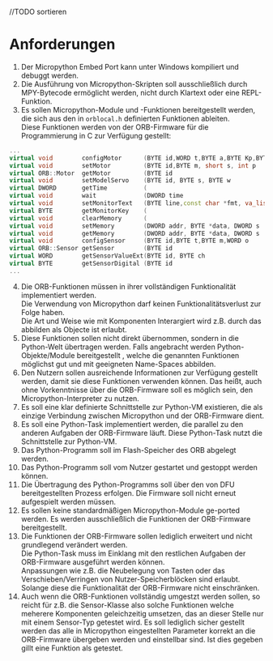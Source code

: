 //TODO sortieren
# Anforderungen 

1. Der Micropython Embed Port kann unter Windows kompiliert und debuggt werden.
2. Die Ausführung von Micropython-Skripten soll ausschließlich durch MPY-Bytecode ermöglicht werden, nicht durch Klartext oder eine REPL-Funktion.
3. Es sollen Micropython-Module und -Funktionen bereitgestellt werden, die sich aus den in `orblocal.h` definierten Funktionen ableiten.  
    Diese Funktionen werden von der ORB-Firmware für die Programmierung in C zur Verfügung gestellt:
```cpp
...
virtual void        configMotor      (BYTE id,WORD t,BYTE a,BYTE Kp,BYTE Ki)
virtual void        setMotor         (BYTE id,BYTE m, short s, int p       )
virtual ORB::Motor  getMotor         (BYTE id                              )
virtual void        setModelServo    (BYTE id, BYTE s, BYTE w              ) 
virtual DWORD       getTime          (                                     )
virtual void        wait             (DWORD time                           )
virtual void        setMonitorText   (BYTE line,const char *fmt, va_list va)
virtual BYTE        getMonitorKey    (                                     )
virtual void        clearMemory      (                                     )
virtual void        setMemory        (DWORD addr, BYTE *data, DWORD s      )
virtual void        getMemory        (DWORD addr, BYTE *data, DWORD s      )
virtual void        configSensor     (BYTE id,BYTE t,BYTE m,WORD o         )
virtual ORB::Sensor getSensor        (BYTE id                              ) 
virtual WORD        getSensorValueExt(BYTE id, BYTE ch                     ) 
virtual BYTE        getSensorDigital (BYTE id                              )
...
```
4. Die ORB-Funktionen müssen in ihrer vollständigen Funktionalität implementiert werden.  
Die Verwendung von Micropython darf keinen Funktionalitätsverlust zur Folge haben.  
Die Art und Weise wie mit Komponenten Interargiert wird z.B. durch das abbilden als Objecte ist erlaubt.  
5. Diese Funktionen sollen nicht direkt übernommen, sondern in die Python-Welt übertragen werden. Falls angebracht werden Python-Objekte/Module bereitgestellt , welche die genannten Funktionen möglichst gut und mit geeigneten Name-Spaces abbilden.
6. Den Nutzern sollen ausreichende Informationen zur Verfügung gestellt werden, damit sie diese Funktionen verwenden können. Das heißt, auch ohne Vorkenntnisse über die ORB-Firmware soll es möglich sein, den Micropython-Interpreter zu nutzen.
7. Es soll eine klar definierte Schnittstelle zur Python-VM existieren, die als einzige Verbindung zwischen Micropython und der ORB-Firmware dient.
8. Es soll eine Python-Task implementiert werden, die parallel zu den anderen Aufgaben der ORB-Firmware läuft. Diese Python-Task nutzt die Schnittstelle zur Python-VM.
9. Das Python-Programm soll im Flash-Speicher des ORB abgelegt werden.
10. Das Python-Programm soll vom Nutzer gestartet und gestoppt werden können.
11. Die Übertragung des Python-Programms soll über den von DFU bereitgestellten Prozess erfolgen. Die Firmware soll nicht erneut aufgespielt werden müssen.
12. Es sollen keine standardmäßigen Micropython-Module ge-ported werden. Es werden ausschließlich die Funktionen der ORB-Firmware bereitgestellt.
13. Die Funktionen der ORB-Firmware sollen lediglich erweitert und nicht grundlegend verändert werden.   
Die Python-Task muss im Einklang mit den restlichen Aufgaben der ORB-Firmware ausgeführt werden können.   
Anpassungen wie z.B. die Neubelegung von Tasten oder das Verschieben/Verringen von Nutzer-Speicherblöcken sind erlaubt.  
Solange diese die Funktionalität der ORB-Firmware nicht einschränken.
14. Auch wenn die ORB-Funktionen vollständig umgestzt werden sollen, so reicht für z.B. die Sensor-Klasse also solche Funktionen welche meherere Komponenten geleichzeitig umsetzen, das an dieser Stelle nur mit einem Sensor-Typ getestet wird. Es soll lediglich sicher gestellt werden das alle in Micropython eingestellten Parameter korrekt an die ORB-Firmware übergeben werden und einstellbar sind. Ist dies gegeben gillt eine Funktion als getestet. 